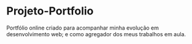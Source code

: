 # Projeto-Portfolio
 Portfólio online criado para acompanhar minha evolução em desenvolvimento web; e como agregador dos meus trabalhos em aula.
